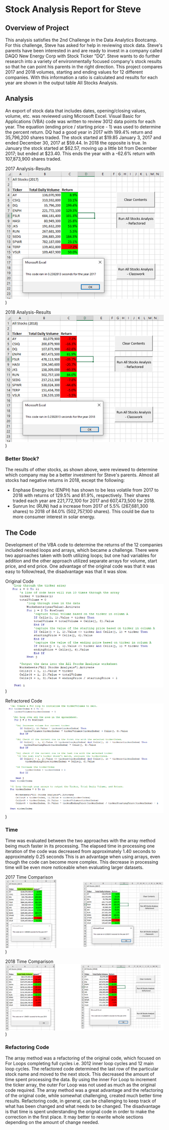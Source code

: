 # Stock Analysis Report for Steve

## Overview of Project
This analysis satisfies the 2nd Challenge in the Data Analytics Bootcamp. For this challenge, Steve has asked for help in reviewing stock data.
Steve's parents have been interested in and are ready to invest in a company called DAQO New Energy Corp with Stock Ticker "DQ".
Steve wants to do further research into a variety of environmentally focused company's stock results so that he can point his parents in the right direction.
This project compares 2017 and 2018 volumes, starting and ending values for 12 different companies. 
With this information a ratio is calculated and results for each year are shown in the output table All Stocks Analysis.

## Analysis
An export of stock data that includes dates, opening/closing values, volume, etc. was reviewed using Microsoft Excel.
Visual Basic for Applications (VBA) code was written to review 3012 data points for each year. 
The equation (ending price / starting price - 1) was used to determine the percent return.
DQ had a good year in 2017 with 199.4% return and 35,796,200 shares traded. The stock started at $19.85 January 3, 2017 and ended December 30, 2017 at $59.44.
In 2018 the opposite is true. In January the stock started at $62.57, moving up a little bit from December 2017; but ended at $23.40. 
This ends the year with a -62.6% return with 107,873,900 shares traded.

2017 Analysis-Results
![2017 Analysis-Results](https://github.com/summerstime/stock-Analysis/blob/main/Resources/VBA_Challenge_2017.png))

2018 Analysis-Results
![2018 Analysis-Results](https://github.com/summerstime/stock-Analysis/blob/main/Resources/VBA_Challenge_2018.png))

### Better Stock?
The results of other stocks, as shown above, were reviewed to determine which company may be a better investment for Steve's parents. 
Almost all stocks had negative returns in 2018, except the following:
* Enphase Energy Inc (ENPH) has shown to be less volatile from 2017 to 2018 with returns of 129.5% and 81.9%, respectively. Their shares traded each year are 221,772,100 for 2017 and 607,473,500 for 2018.
* Sunrun Inc (RUN) had a increase from 2017 of 5.5% (267,681,300 shares) to 2018 of 84.0% (502,757,100 shares). This could be due to more consumer interest in solar energy.

## The Code  
Development of the VBA code to determine the returns of the 12 companies included nested loops and arrays, which became a challenge. 
There were two approaches taken with both utilizing loops; but one had variables for addition and the other approach utilized separate arrays for volume, start price, and end price.
One advantage of the original code was that it was easy to follow/read, the disadvantage was that it was slow.

Original Code
![Original Code](https://github.com/summerstime/stock-Analysis/blob/main/Resources/Original_Code_For_Loops.png))

Refractored Code
![Refactored Code](https://github.com/summerstime/stock-Analysis/blob/main/Resources/Refactored_Code_For_Loops.png))

### Time
Time was evaluated between the two approaches with the array method being much faster in its processing. 
The elapsed time in processing one iteration of the code was decreased from approximately 1.40 seconds to approximately 0.25 seconds
This is an advantage when using arrays, even though the code can become more complex. This decrease in processing time will be even more noticeable when evaluating larger datasets.

2017 Time Comparison
![2017 Time Comparison](https://github.com/summerstime/stock-Analysis/blob/main/Resources/VBA_Challenge_2017_B4-After.png))

2018 Time Comparison
![2018 Time Comparison](https://github.com/summerstime/stock-Analysis/blob/main/Resources/VBA_Challenge_2018_B4-After.png))

### Refactoring Code
The array method was a refactoring of the original code, which focused on For Loops completing full cycles i.e. 3012 inner loop cycles and 12 main loop cycles. 
The refactored code determined the last row of the particular stock name and moved to the next stock. This decreased the amount of time spent processing the data.
By using the inner For Loop to increment the ticker array, the outer For Loop was not used as much as the original code required.
The array method was a great advantage and the refactoring of the original code, while somewhat challenging, created much better time results.
Refactoring code, in general, can be challenging to keep track of what has been changed and what needs to be changed. 
The disadvantage is that time is spent understanding the orignal code in order to make the correction in the first place. 
It may better to rewrite whole sections depending on the amount of change needed. 